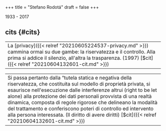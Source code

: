 +++
title = "Stefano Rodotá"
draft = false
+++

1933 - 2017


## cits {#cits}

|                                                                                                                                                                                                                                        |
|----------------------------------------------------------------------------------------------------------------------------------------------------------------------------------------------------------------------------------------|
| La [privacy]({{< relref "20210605224537-privacy.md" >}}) cammina ormai su due gambe: la riservatezza e il controllo. Alla prima si addice il silenzio, all'altra la trasparenza. (1997) [$cit]({{< relref "20210604132601-cit.md" >}}) |

|                                                                                                                                                                                                                                                                                                                                                                                                                                                                                                           |
|-----------------------------------------------------------------------------------------------------------------------------------------------------------------------------------------------------------------------------------------------------------------------------------------------------------------------------------------------------------------------------------------------------------------------------------------------------------------------------------------------------------|
| Si passa pertanto dalla “tutela statica e negativa della riservatezza, che costituita sul modello di proprietà privata, si esaurisce nell'esecuzione dalle interferenze altrui (right to be let alone) alla protezione dei dati personali provvista di una realtà dinamica, composta di regole rigorose che delineano la modalità del trattamento e conferiscono poteri di controllo ed intervento alla persona interessata. (Il diritto di avere diritti) [$cit]({{< relref "20210604132601-cit.md" >}}) |
